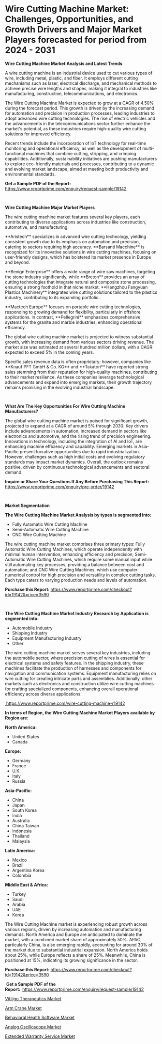 <p><h1>Wire Cutting Machine Market: Challenges, Opportunities, and Growth Drivers and Major Market Players forecasted for period from 2024 - 2031</h1></p><p><strong>Wire Cutting Machine Market Analysis and Latest Trends</strong></p>
<p><p>A wire cutting machine is an industrial device used to cut various types of wire, including metal, plastic, and fiber. It employs different cutting mechanisms such as laser, electrical discharge, and mechanical methods to achieve precise wire lengths and shapes, making it integral to industries like manufacturing, construction, telecommunications, and electronics. </p><p>The Wire Cutting Machine Market is expected to grow at a CAGR of 4.50% during the forecast period. This growth is driven by the increasing demand for automation and precision in production processes, leading industries to adopt advanced wire cutting technologies. The rise of electric vehicles and the advancements in the telecommunications sector further enhance the market's potential, as these industries require high-quality wire cutting solutions for improved efficiency.</p><p>Recent trends include the incorporation of IoT technology for real-time monitoring and operational efficiency, as well as the development of multi-functional machines that combine cutting, stripping, and crimping capabilities. Additionally, sustainability initiatives are pushing manufacturers to explore eco-friendly materials and processes, contributing to a dynamic and evolving market landscape, aimed at meeting both productivity and environmental standards.</p></p>
<p><strong>Get a Sample PDF of the Report:&nbsp;</strong> <a href="https://www.reportprime.com/enquiry/request-sample/19142?utm_campaign=28&utm_medium=2&utm_source=Github&utm_content=ia&utm_term=22112024&utm_id=wire-cutting-machine">https://www.reportprime.com/enquiry/request-sample/19142</a></p>
<p>&nbsp;</p>
<p><strong>Wire Cutting Machine Major Market Players</strong></p>
<p><p>The wire cutting machine market features several key players, each contributing to diverse applications across industries like construction, automotive, and manufacturing. </p><p>**Aristech** specializes in advanced wire cutting technology, yielding consistent growth due to its emphasis on automation and precision, catering to sectors requiring high accuracy. **Barsanti Macchine** is recognized for its innovative solutions in wire cutting machines, focusing on user-friendly designs, which has bolstered its market presence in Europe and beyond.</p><p>**Benign Enterprise** offers a wide range of wire saw machines, targeting the stone industry significantly, while **Breton** provides an array of cutting technologies that integrate natural and composite stone processing, ensuring a strong foothold in that niche market. **Hangzhou Fangyuan Plastics Machinery** integrates wire cutting solutions tailored to the plastics industry, contributing to its expanding portfolio.</p><p>**Mactech Europe** focuses on portable wire cutting technologies, responding to growing demand for flexibility, particularly in offshore applications. In contrast, **Pellegrini** emphasizes comprehensive systems for the granite and marble industries, enhancing operational efficiency.</p><p>The global wire cutting machine market is projected to witness substantial growth, with increasing demand from various sectors driving revenue. The market size was estimated at several hundred million dollars, with a CAGR expected to exceed 5% in the coming years.</p><p>Specific sales revenue data is often proprietary; however, companies like **Knauf PFT GmbH & Co. KG** and **Takatori** have reported strong sales stemming from their reputation for high-quality machines, contributing to their market resilience. As these companies leverage technological advancements and expand into emerging markets, their growth trajectory remains promising in the evolving industrial landscape.</p></p>
<p>&nbsp;</p>
<p><strong>What Are The Key Opportunities For Wire Cutting Machine Manufacturers?</strong></p>
<p><p>The global wire cutting machine market is poised for significant growth, projected to expand at a CAGR of around 5% through 2030. Key drivers include advancements in automation, increased demand in sectors like electronics and automotive, and the rising trend of precision engineering. Innovations in technology, including the integration of AI and IoT, are enhancing machine efficiency and capability. Emerging markets in Asia-Pacific present lucrative opportunities due to rapid industrialization. However, challenges such as high initial costs and evolving regulatory standards may impact market dynamics. Overall, the outlook remains positive, driven by continuous technological advancements and sectoral demand.</p></p>
<p><strong>Inquire or Share Your Questions If Any Before Purchasing This Report:</strong> <a href="https://www.reportprime.com/enquiry/pre-order/19142?utm_campaign=28&utm_medium=2&utm_source=Github&utm_content=ia&utm_term=22112024&utm_id=wire-cutting-machine">https://www.reportprime.com/enquiry/pre-order/19142</a></p>
<p>&nbsp;</p>
<p><strong>Market Segmentation</strong></p>
<p><strong>The Wire Cutting Machine Market Analysis by types is segmented into:</strong></p>
<p><ul><li>Fully Automatic Wire Cutting Machine</li><li>Semi-Automatic Wire Cutting Machine</li><li>CNC Wire Cutting Machine</li></ul></p>
<p><p>The wire cutting machine market comprises three primary types: Fully Automatic Wire Cutting Machines, which operate independently with minimal human intervention, enhancing efficiency and precision; Semi-Automatic Wire Cutting Machines, which require some manual input while still automating key processes, providing a balance between cost and automation; and CNC Wire Cutting Machines, which use computer numerical control for high precision and versatility in complex cutting tasks. Each type caters to varying production needs and levels of automation.</p></p>
<p><strong>Purchase this Report:&nbsp;</strong><a href="https://www.reportprime.com/checkout?id=19142&price=3590&utm_campaign=28&utm_medium=2&utm_source=Github&utm_content=ia&utm_term=22112024&utm_id=wire-cutting-machine">https://www.reportprime.com/checkout?id=19142&price=3590</a></p>
<p>&nbsp;</p>
<p><strong>The Wire Cutting Machine Market Industry Research by Application is segmented into:</strong></p>
<p><ul><li>Automobile Industry</li><li>Shipping Industry</li><li>Equipment Manufacturing Industry</li><li>Other</li></ul></p>
<p><p>The wire cutting machine market serves several key industries, including the automobile sector, where precision cutting of wires is essential for electrical systems and safety features. In the shipping industry, these machines facilitate the production of harnesses and components for navigation and communication systems. Equipment manufacturing relies on wire cutting for creating intricate parts and assemblies. Additionally, other markets such as electronics and construction utilize wire cutting machines for crafting specialized components, enhancing overall operational efficiency across diverse applications.</p></p>
<p><a href="https://www.reportprime.com/wire-cutting-machine-r19142?utm_campaign=28&utm_medium=2&utm_source=Github&utm_content=ia&utm_term=22112024&utm_id=wire-cutting-machine">&nbsp;https://www.reportprime.com/wire-cutting-machine-r19142</a></p>
<p><strong>In terms of Region, the Wire Cutting Machine Market Players available by Region are:</strong></p>
<p>
    <p> <strong> North America: </strong>
        <ul>
            <li>United States</li>
            <li>Canada</li>
        </ul>
        </p> 
    <p> <strong> Europe: </strong>
        <ul>
            <li>Germany</li>
            <li>France</li>
            <li>U.K.</li>
            <li>Italy</li>
            <li>Russia</li>
        </ul>
        </p> 
    <p> <strong> Asia-Pacific: </strong>
        <ul>
            <li>China</li>
            <li>Japan</li>
            <li>South Korea</li>
            <li>India</li>
            <li>Australia</li>
            <li>China Taiwan</li>
            <li>Indonesia</li>
            <li>Thailand</li>
            <li>Malaysia</li>
        </ul>
        </p> 
    <p> <strong> Latin America: </strong>
        <ul>
            <li>Mexico</li>
            <li>Brazil</li>
            <li>Argentina Korea</li>
            <li>Colombia</li>
        </ul>
        </p> 
    <p> <strong> Middle East & Africa: </strong>
        <ul>
            <li>Turkey</li>
            <li>Saudi</li>
            <li>Arabia</li>
            <li>UAE</li>
            <li>Korea</li>
        </ul>
    </p>
    </p>
<p><p>The Wire Cutting Machine market is experiencing robust growth across various regions, driven by increasing automation and manufacturing demands. North America and Europe are anticipated to dominate the market, with a combined market share of approximately 50%. APAC, particularly China, is also emerging rapidly, accounting for around 30% of the market due to substantial industrial expansion. North America holds about 25%, while Europe reflects a share of 25%. Meanwhile, China is positioned at 15%, indicating its growing significance in the sector.</p></p>
<p><strong>Purchase this Report: </strong><a href="https://www.reportprime.com/checkout?id=19142&price=3590&utm_campaign=28&utm_medium=2&utm_source=Github&utm_content=ia&utm_term=22112024&utm_id=wire-cutting-machine">https://www.reportprime.com/checkout?id=19142&price=3590</a></p>
<p>&nbsp;<strong>Get a Sample PDF of the Report:&nbsp;&nbsp;</strong><a href="https://www.reportprime.com/enquiry/request-sample/19142?utm_campaign=28&utm_medium=2&utm_source=Github&utm_content=ia&utm_term=22112024&utm_id=wire-cutting-machine">https://www.reportprime.com/enquiry/request-sample/19142</a></p>
<p><strong></strong></p>
<p><p><a href="https://www.linkedin.com/pulse/competitive-landscape-revenue-forecast-vitiligo-therapeutics-c0zff?utm_campaign=28&utm_medium=2&utm_source=Github&utm_content=ia&utm_term=22112024&utm_id=wire-cutting-machine">Vitiligo Therapeutics Market</a></p><p><a href="https://github.com/LilianFaulkner65/Market-Research-Report-List-1/blob/main/arm-crane-market.md?utm_campaign=28&utm_medium=2&utm_source=Github&utm_content=ia&utm_term=22112024&utm_id=wire-cutting-machine">Arm Crane Market</a></p><p><a href="https://issuu.com/reportprime-2/docs/behavioral-health-software-market-s_39a105f1f7af41?utm_campaign=28&utm_medium=2&utm_source=Github&utm_content=ia&utm_term=22112024&utm_id=wire-cutting-machine">Behavioral Health Software Market</a></p><p><a href="https://github.com/rileymgdorcas/Market-Research-Report-List-1/blob/main/analog-oscilloscope-market.md?utm_campaign=28&utm_medium=2&utm_source=Github&utm_content=ia&utm_term=22112024&utm_id=wire-cutting-machine">Analog Oscilloscope Market</a></p><p><a href="https://issuu.com/reportprime-2/docs/extended-warranty-service-market-si_bb2f82a062d2a4?utm_campaign=28&utm_medium=2&utm_source=Github&utm_content=ia&utm_term=22112024&utm_id=wire-cutting-machine">Extended Warranty Service Market</a></p></p>